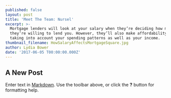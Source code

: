 ```yaml
---
published: false
layout: post
title: 'Meet The Team: Nursel'
excerpt: >-
  Mortgage lenders will look at your salary when they’re deciding how much
  they’re willing to lend you. However, they’ll also make affordability checks,
  taking into account your spending patterns as well as your income.  
thumbnail_filename: HowSalaryAffectsMortgageSquare.jpg
author: Lydia Bower
date: '2017-06-05 T00:00:00.000Z'
---
```

## A New Post

Enter text in [Markdown](http://daringfireball.net/projects/markdown/). Use the toolbar above, or click the **?** button for formatting help.
